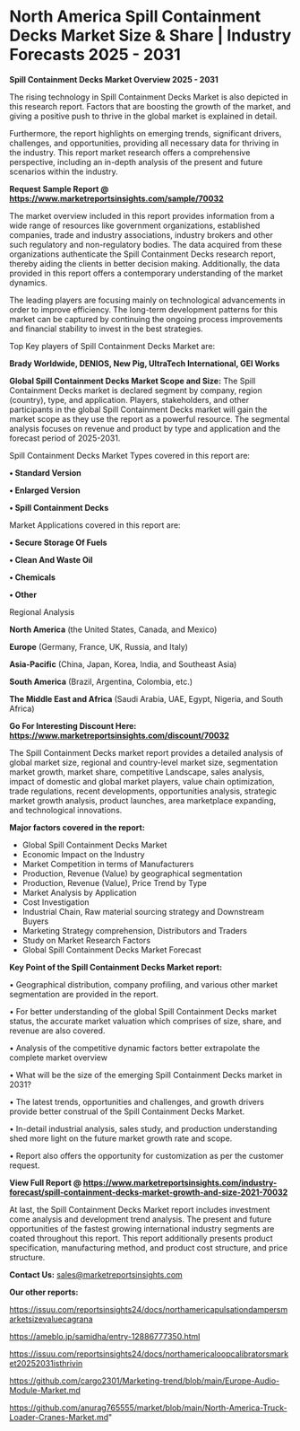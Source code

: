 # North America Spill Containment Decks Market Size & Share | Industry Forecasts 2025 - 2031

<Strong> Spill Containment Decks Market Overview 2025 - 2031</strong>

The rising technology in Spill Containment Decks Market is also depicted in this research report. Factors that are boosting the growth of the market, and giving a positive push to thrive in the global market is explained in detail.

Furthermore, the report highlights on emerging trends, significant drivers, challenges, and opportunities, providing all necessary data for thriving in the industry. This report market research offers a comprehensive perspective, including an in-depth analysis of the present and future scenarios within the industry.

<strong>Request Sample Report @ <a href=https://www.marketreportsinsights.com/sample/70032>https://www.marketreportsinsights.com/sample/70032</a></strong>

The market overview included in this report provides information from a wide range of resources like government organizations, established companies, trade and industry associations, industry brokers and other such regulatory and non-regulatory bodies. The data acquired from these organizations authenticate the Spill Containment Decks research report, thereby aiding the clients in better decision making. Additionally, the data provided in this report offers a contemporary understanding of the market dynamics.

The leading players are focusing mainly on technological advancements in order to improve efficiency. The long-term development patterns for this market can be captured by continuing the ongoing process improvements and financial stability to invest in the best strategies.

Top Key players of Spill Containment Decks Market are:

<strong>Brady Worldwide, DENIOS, New Pig, UltraTech International, GEI Works</strong>

<strong><b>Global Spill Containment Decks Market Scope and Size:</b></strong>
The Spill Containment Decks market is declared segment by company, region (country), type, and application. Players, stakeholders, and other participants in the global Spill Containment Decks market will gain the market scope as they use the report as a powerful resource. The segmental analysis focuses on revenue and product by type and application and the forecast period of 2025-2031.

Spill Containment Decks Market Types covered in this report are:

<strong>• Standard Version

• Enlarged Version

• Spill Containment Decks</strong>

Market Applications covered in this report are:

<strong>• Secure Storage Of Fuels

• Clean And Waste Oil

• Chemicals

• Other</strong> 

Regional Analysis

<strong>North America</strong> (the United States, Canada, and Mexico)

<strong>Europe</strong> (Germany, France, UK, Russia, and Italy)

<strong>Asia-Pacific</strong> (China, Japan, Korea, India, and Southeast Asia)

<strong>South America</strong> (Brazil, Argentina, Colombia, etc.)

<strong>The Middle East and Africa</strong> (Saudi Arabia, UAE, Egypt, Nigeria, and South Africa)

<strong>Go For Interesting Discount Here: <a href=https://www.marketreportsinsights.com/discount/70032>https://www.marketreportsinsights.com/discount/70032</a></strong>

The Spill Containment Decks market report provides a detailed analysis of global market size, regional and country-level market size, segmentation market growth, market share, competitive Landscape, sales analysis, impact of domestic and global market players, value chain optimization, trade regulations, recent developments, opportunities analysis, strategic market growth analysis, product launches, area marketplace expanding, and technological innovations.

<strong><b>Major factors covered in the report:</b></strong>
<ul>
  <li>Global Spill Containment Decks Market </li>
  <li>Economic Impact on the Industry</li>
  <li>Market Competition in terms of Manufacturers</li>
  <li>Production, Revenue (Value) by geographical segmentation</li>
  <li>Production, Revenue (Value), Price Trend by Type</li>
  <li>Market Analysis by Application</li>
  <li>Cost Investigation</li>
  <li>Industrial Chain, Raw material sourcing strategy and Downstream Buyers</li>
  <li>Marketing Strategy comprehension, Distributors and Traders</li>
  <li>Study on Market Research Factors</li>
  <li>Global Spill Containment Decks Market Forecast</li>
</ul>

<strong><b>Key Point of the Spill Containment Decks Market report:</b></strong>

• Geographical distribution, company profiling, and various other market segmentation are provided in the report.

• For better understanding of the global Spill Containment Decks market status, the accurate market valuation which comprises of size, share, and revenue are also covered.

• Analysis of the competitive dynamic factors better extrapolate the complete market overview

• What will be the size of the emerging Spill Containment Decks market in 2031?

• The latest trends, opportunities and challenges, and growth drivers provide better construal of the Spill Containment Decks Market.

• In-detail industrial analysis, sales study, and production understanding shed more light on the future market growth rate and scope.

• Report also offers the opportunity for customization as per the customer request.

<strong><b>View Full Report @ <a href=https://www.marketreportsinsights.com/industry-forecast/spill-containment-decks-market-growth-and-size-2021-70032>https://www.marketreportsinsights.com/industry-forecast/spill-containment-decks-market-growth-and-size-2021-70032</a></b></strong>


At last, the Spill Containment Decks Market report includes investment come analysis and development trend analysis. The present and future opportunities of the fastest growing international industry segments are coated throughout this report. This report additionally presents product specification, manufacturing method, and product cost structure, and price structure.

<strong>Contact Us:</strong>
sales@marketreportsinsights.com

<strong>Our other reports:</strong>

<a href=https://issuu.com/reportsinsights24/docs/northamericapulsationdampersmarketsizevaluecagrana>https://issuu.com/reportsinsights24/docs/northamericapulsationdampersmarketsizevaluecagrana</a>

<a href=https://ameblo.jp/samidha/entry-12886777350.html>https://ameblo.jp/samidha/entry-12886777350.html</a>

<a href=https://issuu.com/reportsinsights24/docs/northamericaloopcalibratorsmarket20252031isthrivin>https://issuu.com/reportsinsights24/docs/northamericaloopcalibratorsmarket20252031isthrivin</a>

<a href=https://github.com/cargo2301/Marketing-trend/blob/main/Europe-Audio-Module-Market.md>https://github.com/cargo2301/Marketing-trend/blob/main/Europe-Audio-Module-Market.md</a>

<a href=https://github.com/anurag765555/market/blob/main/North-America-Truck-Loader-Cranes-Market.md>https://github.com/anurag765555/market/blob/main/North-America-Truck-Loader-Cranes-Market.md</a>"
